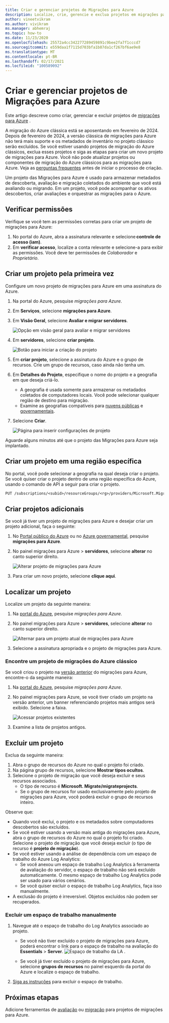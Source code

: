```yaml
---
title: Criar e gerenciar projetos de Migrações para Azure
description: Localize, crie, gerencie e exclua projetos em migrações para Azure.
author: vineetvikram
ms.author: vivikram
ms.manager: abhemraj
ms.topic: how-to
ms.date: 11/23/2020
ms.openlocfilehash: 25572a4cc342277289459891c9bee2fa7f1cccd7
ms.sourcegitcommit: e559daa1f7115d703bfa1b87da1cf267bf6ae9e8
ms.translationtype: MT
ms.contentlocale: pt-BR
ms.lasthandoff: 02/17/2021
ms.locfileid: "100589092"
---
```

# <a name="create-and-manage-azure-migrate-projects"></a>Criar e gerenciar projetos de Migrações para Azure

Este artigo descreve como criar, gerenciar e excluir projetos de [migrações para Azure](migrate-services-overview.md) . 

A migração do Azure clássica está se aposentando em fevereiro de 2024. Depois de fevereiro de 2024, a versão clássica de migrações para Azure não terá mais suporte e os metadados de inventário no projeto clássico serão excluídos. Se você estiver usando projetos de migração do Azure clássicos, exclua esses projetos e siga as etapas para criar um novo projeto de migrações para Azure. Você não pode atualizar projetos ou componentes de migração do Azure clássicos para as migrações para Azure. Veja as [perguntas frequentes](https://docs.microsoft.com/azure/migrate/resources-faq#i-have-a-project-with-the-previous-classic-experience-of-azure-migrate-how-do-i-start-using-the-new-version) antes de iniciar o processo de criação.

Um projeto das Migrações para Azure é usado para armazenar metadados de descoberta, avaliação e migração coletados do ambiente que você está avaliando ou migrando. Em um projeto, você pode acompanhar os ativos descobertos, criar avaliações e orquestrar as migrações para o Azure.  

## <a name="verify-permissions"></a>Verificar permissões

Verifique se você tem as permissões corretas para criar um projeto de migrações para Azure:

1. No portal do Azure, abra a assinatura relevante e selecione **controle de acesso (iam)**.
2. Em **verificar acesso**, localize a conta relevante e selecione-a para exibir as permissões. Você deve ter permissões de *Colaborador* e *Proprietário*. 


## <a name="create-a-project-for-the-first-time"></a>Criar um projeto pela primeira vez

Configure um novo projeto de migrações para Azure em uma assinatura do Azure.

1. Na portal do Azure, pesquise *migrações para Azure*.
2. Em **Serviços**, selecione **migrações para Azure**.
3. Em **Visão Geral**, selecione **Avaliar e migrar servidores**.

    ![Opção em visão geral para avaliar e migrar servidores](./media/create-manage-projects/assess-migrate-servers.png)

4. Em **servidores**, selecione **criar projeto**.

    ![Botão para iniciar a criação do projeto](./media/create-manage-projects/create-project.png)

5. Em **criar projeto**, selecione a assinatura do Azure e o grupo de recursos. Crie um grupo de recursos, caso ainda não tenha um.
6. Em **Detalhes do Projeto**, especifique o nome do projeto e a geografia em que deseja criá-lo.
    - A geografia é usada somente para armazenar os metadados coletados de computadores locais. Você pode selecionar qualquer região de destino para migração. 
    - Examine as geografias compatíveis para [nuvens públicas](migrate-support-matrix.md#supported-geographies-public-cloud) e [governamentais](migrate-support-matrix.md#supported-geographies-azure-government).

8. Selecione **Criar**.

   ![Página para inserir configurações de projeto](./media/create-manage-projects/project-details.png)


Aguarde alguns minutos até que o projeto das Migrações para Azure seja implantado.

## <a name="create-a-project-in-a-specific-region"></a>Criar um projeto em uma região específica

No portal, você pode selecionar a geografia na qual deseja criar o projeto. Se você quiser criar o projeto dentro de uma região específica do Azure, usando o comando de API a seguir para criar o projeto.

```rest
PUT /subscriptions/<subid>/resourceGroups/<rg>/providers/Microsoft.Migrate/MigrateProjects/<mymigrateprojectname>?api-version=2018-09-01-preview "{location: 'centralus', properties: {}}"
```

## <a name="create-additional-projects"></a>Criar projetos adicionais

Se você já tiver um projeto de migrações para Azure e desejar criar um projeto adicional, faça o seguinte:  

1. No [Portal público do Azure](https://portal.azure.com) ou no [Azure governamental](https://portal.azure.us), pesquise **migrações para Azure**.
2. No painel migrações para Azure > **servidores**, selecione **alterar** no canto superior direito.

   ![Alterar projeto de migrações para Azure](./media/create-manage-projects/switch-project.png)

3. Para criar um novo projeto, selecione **clique aqui**.


## <a name="find-a-project"></a>Localizar um projeto

Localize um projeto da seguinte maneira:

1. Na [portal do Azure](https://portal.azure.com), pesquise *migrações para Azure*.
2. No painel migrações para Azure > **servidores**, selecione **alterar** no canto superior direito.

    ![Alternar para um projeto atual de migrações para Azure](./media/create-manage-projects/switch-project.png)

3. Selecione a assinatura apropriada e o projeto de migrações para Azure.


### <a name="find-a-classic-azure-migrate-project"></a>Encontre um projeto de migrações do Azure clássico

Se você criou o projeto na [versão anterior](migrate-services-overview.md#azure-migrate-versions) do migrações para Azure, encontre-o da seguinte maneira:

1. Na [portal do Azure](https://portal.azure.com), pesquise *migrações para Azure*.
2. No painel migrações para Azure, se você tiver criado um projeto na versão anterior, um banner referenciando projetos mais antigos será exibido. Selecione a faixa.

    ![Acessar projetos existentes](./media/create-manage-projects/access-existing-projects.png)

3. Examine a lista de projetos antigos.


## <a name="delete-a-project"></a>Excluir um projeto

Exclua da seguinte maneira:

1. Abra o grupo de recursos do Azure no qual o projeto foi criado.
2. Na página grupo de recursos, selecione **Mostrar tipos ocultos**.
3. Selecione o projeto de migração que você deseja excluir e seus recursos associados.
    - O tipo de recurso é **Microsoft. Migrate/migrateprojects**.
    - Se o grupo de recursos for usado exclusivamente pelo projeto de migrações para Azure, você poderá excluir o grupo de recursos inteiro.

Observe que:

- Quando você exclui, o projeto e os metadados sobre computadores descobertos são excluídos.
- Se você estiver usando a versão mais antiga do migrações para Azure, abra o grupo de recursos do Azure no qual o projeto foi criado. Selecione o projeto de migração que você deseja excluir (o tipo de recurso é **projeto de migração**).
- Se você estiver usando a análise de dependência com um espaço de trabalho do Azure Log Analytics:
    - Se você anexou um espaço de trabalho Log Analytics à ferramenta de avaliação do servidor, o espaço de trabalho não será excluído automaticamente. O mesmo espaço de trabalho Log Analytics pode ser usado para vários cenários.
    - Se você quiser excluir o espaço de trabalho Log Analytics, faça isso manualmente.
- A exclusão do projeto é irreversível. Objetos excluídos não podem ser recuperados.

### <a name="delete-a-workspace-manually"></a>Excluir um espaço de trabalho manualmente

1. Navegue até o espaço de trabalho do Log Analytics associado ao projeto.

    - Se você não tiver excluído o projeto de migrações para Azure, poderá encontrar o link para o espaço de trabalho na avaliação do **Essentials**  >  **Server**.
       ![Espaço de trabalho da LA ](./media/create-manage-projects/loganalytics-workspace.png) .
       
    - Se você já tiver excluído o projeto de migrações para Azure, selecione **grupos de recursos** no painel esquerdo da portal do Azure e localize o espaço de trabalho.
       
2. [Siga as instruções](../azure-monitor/logs/delete-workspace.md) para excluir o espaço de trabalho.

## <a name="next-steps"></a>Próximas etapas

Adicione ferramentas de [avaliação](how-to-assess.md) ou [migração](how-to-migrate.md) para projetos de migrações para Azure.
